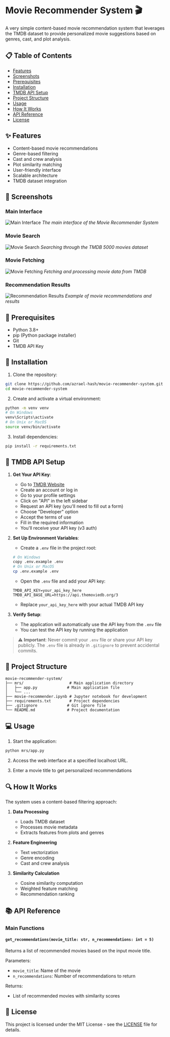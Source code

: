 # Movie Recommender System 🎬

A very simple content-based movie recommendation system that leverages the TMDB dataset to provide personalized movie suggestions based on genres, cast, and plot analysis.

## 📋 Table of Contents
- [Features](#-features)
- [Screenshots](#-screenshots)
- [Prerequisites](#-prerequisites)
- [Installation](#-installation)
- [TMDB API Setup](#-tmdb-api-setup)
- [Project Structure](#-project-structure)
- [Usage](#-usage)
- [How It Works](#-how-it-works)
- [API Reference](#-api-reference)
- [License](#-license)

## ✨ Features
- Content-based movie recommendations
- Genre-based filtering
- Cast and crew analysis
- Plot similarity matching
- User-friendly interface
- Scalable architecture
- TMDB dataset integration

## 📸 Screenshots

### Main Interface
![Main Interface](docs/main_interface.png)
*The main interface of the Movie Recommender System*

### Movie Search
![Movie Search](docs/search_5000.png)
*Searching through the TMDB 5000 movies dataset*

### Movie Fetching
![Movie Fetching](docs/fetch_movies.png)
*Fetching and processing movie data from TMDB*

### Recommendation Results
![Recommendation Results](docs/results.png)
*Example of movie recommendations and results*

## 🔧 Prerequisites
- Python 3.8+
- pip (Python package installer)
- Git
- TMDB API Key

## 🚀 Installation

1. Clone the repository:
```bash
git clone https://github.com/azrael-hash/movie-recommender-system.git
cd movie-recommender-system
```

2. Create and activate a virtual environment:
```bash
python -m venv venv
# On Windows
venv\Scripts\activate
# On Unix or MacOS
source venv/bin/activate
```

3. Install dependencies:
```bash
pip install -r requirements.txt
```

## 🔑 TMDB API Setup

1. **Get Your API Key**:
   - Go to [TMDB Website](https://www.themoviedb.org/)
   - Create an account or log in
   - Go to your profile settings
   - Click on "API" in the left sidebar
   - Request an API key (you'll need to fill out a form)
   - Choose "Developer" option
   - Accept the terms of use
   - Fill in the required information
   - You'll receive your API key (v3 auth)

2. **Set Up Environment Variables**:
   - Create a `.env` file in the project root:
   ```bash
   # On Windows
   copy .env.example .env
   # On Unix or MacOS
   cp .env.example .env
   ```
   - Open the `.env` file and add your API key:
   ```
   TMDB_API_KEY=your_api_key_here
   TMDB_API_BASE_URL=https://api.themoviedb.org/3
   ```
   - Replace `your_api_key_here` with your actual TMDB API key

3. **Verify Setup**:
   - The application will automatically use the API key from the `.env` file
   - You can test the API key by running the application

> ⚠️ **Important**: Never commit your `.env` file or share your API key publicly. The `.env` file is already in `.gitignore` to prevent accidental commits.

## 📁 Project Structure
```
movie-recommender-system/
├── mrs/                    # Main application directory
│   ├── app.py             # Main application file
│   └── ...
├── movie-recommender.ipynb # Jupyter notebook for development
├── requirements.txt        # Project dependencies
├── .gitignore             # Git ignore file
└── README.md              # Project documentation
```

## 💻 Usage

1. Start the application:
```bash
python mrs/app.py
```

2. Access the web interface at a specified localhost URL.

3. Enter a movie title to get personalized recommendations

## 🔍 How It Works

The system uses a content-based filtering approach:

1. **Data Processing**
   - Loads TMDB dataset
   - Processes movie metadata
   - Extracts features from plots and genres

2. **Feature Engineering**
   - Text vectorization
   - Genre encoding
   - Cast and crew analysis

3. **Similarity Calculation**
   - Cosine similarity computation
   - Weighted feature matching
   - Recommendation ranking

## 📚 API Reference

### Main Functions

#### `get_recommendations(movie_title: str, n_recommendations: int = 5)`
Returns a list of recommended movies based on the input movie title.

Parameters:
- `movie_title`: Name of the movie
- `n_recommendations`: Number of recommendations to return

Returns:
- List of recommended movies with similarity scores

## 📄 License

This project is licensed under the MIT License - see the [LICENSE](LICENSE) file for details.




